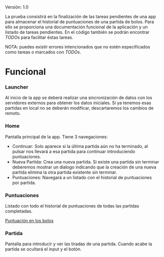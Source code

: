 Versión: 1.0

La prueba consistirá en la finalización de las tareas pendientes de una app para almacenar el historial de puntuaciones de una partida de bolos. Para ello se proporciona una documentación funcional de la aplicación y un listado de tareas pendientes. En el código también se podrán encontrar *TODOs* para facilitar éstas tareas.

NOTA: puedes existir errores intencionados que no estén especificados como tareas o marcados con *TODOs*.

# Funcional

### Launcher
Al inicio de la app se deberá realizar una sincronización de datos con los servidores externos para obtener los datos iniciales. Si ya tenemos esas partidas en local no se deberán modificar, descartaremos los cambios de remoto.

### Home
Pantalla principal de la app. Tiene 3 navegaciones:
- Continuar: Solo aparece si la última partida aún no ha terminado, al pulsar nos llevará a esa partida para continuar introduciendo puntuaciones.
- Nueva Partida: Crea una nueva partida. Si existe una partida sin terminar deberemos mostrar un dialogo indicando que la creación de una nueva partida elimina la otra partida existente sin terminar.
- Puntuaciones: Navegará a un listado con el historial de puntuaciones por partida.

### Puntuaciones
Listado con todo el historíal de puntuaciones de todas las partidas completadas.

[Puntuación en los bolos](http://www.fryes4fun.com/Bowling/scoring.htm)

### Partida
Pantalla para introducir y ver las tiradas de una partida. Cuando acabe la partida se ocultará el input y el botón.

